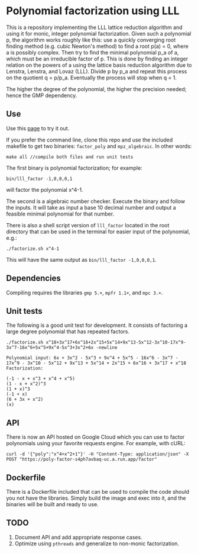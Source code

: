 # Polynomial factorization using LLL

This is a repository implementing the LLL lattice reduction algorithm and using it for monic, integer polynomial factorization. Given such a polynomial p, the algorithm works roughly like this: use a quickly converging root finding method (e.g. cubic Newton's method) to find a root p(a) = 0, where a is possibly complex. Then try to find the minimal polynomial p_a of a, which must be an irreducible factor of p. This is done by finding an integer relation on the powers of a using the lattice basis reduction algorithm due to Lenstra, Lenstra, and Lovaz (LLL). Divide p by p_a and repeat this process on the quotient q = p/p_a. Eventually the process will stop when q = 1. 

The higher the degree of the polynomial, the higher the precision needed; hence the GMP dependency. 

## Use

Use this [page](https://web.ma.utexas.edu/users/gdavtor/poly_factor.html) to try it out. 

If you prefer the command line, clone this repo and use the included makefile to get two binaries: ```factor_poly``` and ```mpz_algebraic```. In other words:
```
make all //compile both files and run unit tests
```

The first binary is polynomial factorization; for example:
```
bin/lll_factor -1,0,0,0,1
```
will factor the polynomial x^4-1. 

The second is a algebraic number checker. Execute the binary and follow the inputs. It will take as input a base 10 decimal number and output a feasible minimal polynomial for that number. 

There is also a shell script version of ```lll_factor``` located in the root directory that can be used in the terminal for easier input of the polynomial, e.g.:
```
./factorize.sh x^4-1
```
This will have the same output as ```bin/lll_factor -1,0,0,0,1```. 

## Dependencies

Compiling requires the libraries ```gmp 5.+```, ```mpfr 1.1+```, and ```mpc 3.+```. 

## Unit tests

The following is a good unit test for development. It consists of factoring a large degree polynomial that has repeated factors.
```
./factorize.sh x^18+3x^17+6x^16+2x^15+5x^14+9x^13-5x^12-3x^10-17x^9-3x^7-16x^6+5x^5+9x^4-5x^3+3x^2+6x -newline

Polynomial input: 6x + 3x^2 - 5x^3 + 9x^4 + 5x^5 - 16x^6 - 3x^7 - 17x^9 - 3x^10 - 5x^12 + 9x^13 + 5x^14 + 2x^15 + 6x^16 + 3x^17 + x^18
Factorization:

(-1 - x + x^3 + x^4 + x^5)
(1 - x + x^2)^3
(1 + x)^3
(-1 + x)
(6 + 3x + x^2)
(x)
```

## API

There is now an API hosted on Google Cloud which you can use to factor polynomials using your favorite requests engine. For example, with cURL:
```
curl -d '{"poly":"x^4+x^2+1"}' -H "Content-Type: application/json" -X POST "https://poly-factor-s4ph7avbaq-uc.a.run.app/factor"
```

## Dockerfile

There is a Dockerfile included that can be used to compile the code should you not have the libraries. Simply build the image and exec into it, and the binaries will be built and ready to use.

## TODO

1) Document API and add appropriate response cases.
2) Optimize using ```pthreads``` and generalize to non-monic factorization.

